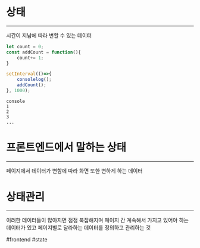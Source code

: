 # 상태
---
시간이 지남에 따라 변할 수 있는 데이터

```javascript
let count = 0;
const addCount = function(){
	count+= 1;
}

setInterval(()=>{
	consolelog();
	addCount();
}, 1000);
```

```console
console
1
2
3
...
```

# 프론트엔드에서 말하는 상태
---
페이지에서 데이터가 변함에 따라 화면 또한 변하게 하는 데이터

# 상태관리
---
이러한 데이터들이 많아지면 점점 복잡해지며 페이지 간 계속해서 가지고 있어야 하는 데이터가 있고 페이지별로 달라하는 데이터를 정의하고 관리하는 것

#frontend 
#state
